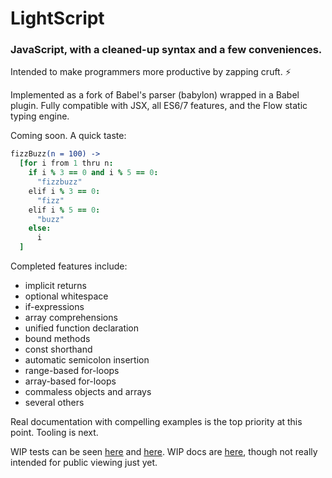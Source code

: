 # LightScript

### JavaScript, with a cleaned-up syntax and a few conveniences.

Intended to make programmers more productive by zapping cruft. ⚡

Implemented as a fork of Babel's parser (babylon) wrapped in a Babel plugin.
Fully compatible with JSX, all ES6/7 features, and the Flow static typing engine.

Coming soon. A quick taste:

```coffee
fizzBuzz(n = 100) ->
  [for i from 1 thru n:
    if i % 3 == 0 and i % 5 == 0:
      "fizzbuzz"
    elif i % 3 == 0:
      "fizz"
    elif i % 5 == 0:
      "buzz"
    else:
      i
  ]
```

Completed features include:

- implicit returns
- optional whitespace
- if-expressions
- array comprehensions
- unified function declaration
- bound methods
- const shorthand
- automatic semicolon insertion
- range-based for-loops
- array-based for-loops
- commaless objects and arrays
- several others

Real documentation with compelling examples is the top priority at this point. Tooling is next.

WIP tests can be seen [here](https://github.com/lightscript/babylon-lightscript/tree/lightscript/test/fixtures/lightscript) and [here](https://github.com/lightscript/babel-plugin-lightscript/tree/master/test/fixtures). WIP docs are [here](https://github.com/lightscript/planning/blob/wip/docs.md), though not really intended for public viewing just yet.
